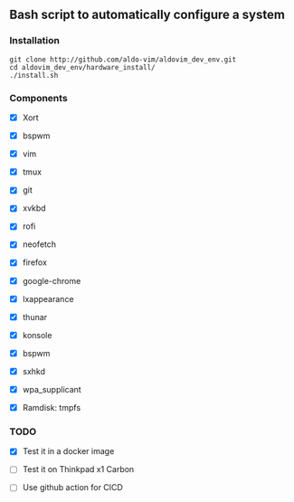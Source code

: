 ## Bash script to automatically configure a system 

### Installation 
 ```
git clone http://github.com/aldo-vim/aldovim_dev_env.git
cd aldovim_dev_env/hardware_install/
./install.sh
```

### Components
- [x] Xort
- [x] bspwm
- [x] vim 
- [x] tmux 
- [x] git 
- [x] xvkbd 
- [x] rofi 
- [x] neofetch 
- [x] firefox 
- [x] google-chrome	
- [x] lxappearance 
- [x] thunar 
- [x] konsole 
- [x] bspwm 
- [x] sxhkd 
- [x] wpa_supplicant
- [x] Ramdisk: tmpfs


### TODO
- [x] Test it in a docker image 
- [ ] Test it on Thinkpad x1 Carbon
- [ ] Use github action for CICD

